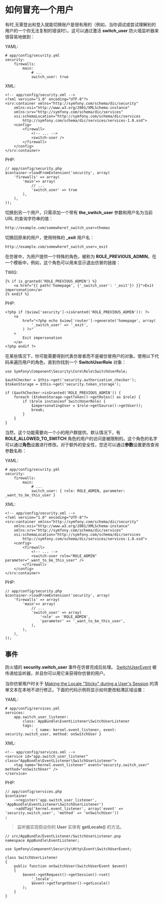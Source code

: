 # 如何冒充一个用户

有时,无需登出和登入就能切换账户是很有用的（例如，当你调试或尝试理解别的用户的一个你无法复制的错误时）。这可以通过激活 **switch_user** 防火墙监听器来很容易地做到：

YAML:

```
# app/config/security.yml
security:
    firewalls:
        main:
            # ...
            switch_user: true
```

XML:

```
<!-- app/config/security.xml -->
<?xml version="1.0" encoding="UTF-8"?>
<srv:container xmlns="http://symfony.com/schema/dic/security"
    xmlns:xsi="http://www.w3.org/2001/XMLSchema-instance"
    xmlns:srv="http://symfony.com/schema/dic/services"
    xsi:schemaLocation="http://symfony.com/schema/dic/services
        http://symfony.com/schema/dic/services/services-1.0.xsd">
    <config>
        <firewall>
            <!-- ... -->
            <switch-user />
        </firewall>
    </config>
</srv:container>
```

PHP:

```
// app/config/security.php
$container->loadFromExtension('security', array(
    'firewalls' => array(
        'main'=> array(
            // ...
            'switch_user' => true
        ),
    ),
));
```

切换到另一个用户，只需添加一个带有 **the_switch_user** 参数和用户名为当前 URL 的查询字符串的值：

```
http://example.com/somewhere?_switch_user=thomas
```

切换回原来的用户，使用特殊的 **_exit** 用户名：

```
http://example.com/somewhere?_switch_user=_exit
```

在仿冒中，为用户提供一个特殊的角色，被称为 **ROLE_PREVIOUS_ADMIN**。在一个模板中，例如，这个角色可以用来显示退出仿冒的链接：

TWIG:

```
{% if is_granted('ROLE_PREVIOUS_ADMIN') %}
    <a href="{{ path('homepage', {'_switch_user': '_exit'}) }}">Exit impersonation</a>
{% endif %}
```

PHP:

```
<?php if ($view['security']->isGranted('ROLE_PREVIOUS_ADMIN')): ?>
    <a
        href="<?php echo $view['router']->generate('homepage', array(
            '_switch_user' => '_exit',
        ) ?>"
    >
        Exit impersonation
    </a>
<?php endif ?>
```

在某些情况下，你可能需要得到代表仿冒者而不是被仿冒用户的对象。使用以下代码来遍历用户的角色，直到你找到一个 **SwitchUserRole** 对象：

```
use Symfony\Component\Security\Core\Role\SwitchUserRole;

$authChecker = $this->get('security.authorization_checker');
$tokenStorage = $this->get('security.token_storage');

if ($authChecker->isGranted('ROLE_PREVIOUS_ADMIN')) {
    foreach ($tokenStorage->getToken()->getRoles() as $role) {
        if ($role instanceof SwitchUserRole) {
            $impersonatingUser = $role->getSource()->getUser();
            break;
        }
    }
}
```

当然，这个功能需要向一个小的用户群提供。默认情况下，有 **ROLE_ALLOWED_TO_SWITCH** 角色的用户的访问是被限制的。这个角色的名字可以通过**角色**设置进行修改。对于额外的安全性，您还可以通过**参数**设置更改查询参数名称：

YAML:

```
# app/config/security.yml
security:
    firewalls:
        main:
            # ...
            switch_user: { role: ROLE_ADMIN, parameter: _want_to_be_this_user }
```

XML:

```
<!-- app/config/security.xml -->
<?xml version="1.0" encoding="UTF-8"?>
<srv:container xmlns="http://symfony.com/schema/dic/security"
    xmlns:xsi="http://www.w3.org/2001/XMLSchema-instance"
    xmlns:srv="http://symfony.com/schema/dic/services"
    xsi:schemaLocation="http://symfony.com/schema/dic/services
        http://symfony.com/schema/dic/services/services-1.0.xsd">
    <config>
        <firewall>
            <!-- ... -->
            <switch-user role="ROLE_ADMIN" parameter="_want_to_be_this_user" />
        </firewall>
    </config>
</srv:container>
```

PHP:

```
// app/config/security.php
$container->loadFromExtension('security', array(
    'firewalls' => array(
        'main'=> array(
            // ...
            'switch_user' => array(
                'role' => 'ROLE_ADMIN',
                'parameter' => '_want_to_be_this_user',
            ),
        ),
    ),
));
```

## 事件

防火墙的 **security.switch_user** 事件在仿冒完成后处理。 [SwitchUserEvent](http://api.symfony.com/2.7/Symfony/Component/Security/Http/Event/SwitchUserEvent.html) 被传递给监听器，并且你可以用它来获得你仿冒的用户。

当你仿冒用户时关于 [Making the Locale "Sticky" during a User's Session](http://symfony.com/doc/current/cookbook/session/locale_sticky_session.html) 的清单文本在本地不进行修正。下面的代码示例将显示如何更改粘滞区域设置：

YAML:

```
# app/config/services.yml
services:
    app.switch_user_listener:
        class: AppBundle\EventListener\SwitchUserListener
        tags:
            - { name: kernel.event_listener, event: security.switch_user, method: onSwitchUser }
```

XML:

```
<!-- app/config/services.xml -->
<service id="app.switch_user_listener" class="AppBundle\EventListener\SwitchUserListener">
    <tag name="kernel.event_listener" event="security.switch_user" method="onSwitchUser" />
</service>
```

PHP:

```
// app/config/services.php
$container
    ->register('app.switch_user_listener', 'AppBundle\EventListener\SwitchUserListener')
    ->addTag('kernel.event_listener', array('event' => 'security.switch_user', 'method' => 'onSwitchUser'))
;
```

> 监听器实现假设你的 **User** 实体有 **getLocale()** 的方法。

```
// src/AppBundle/EventListener/SwitchUserListener.pnp
namespace AppBundle\EventListener;

use Symfony\Component\Security\Http\Event\SwitchUserEvent;

class SwitchUserListener
{
    public function onSwitchUser(SwitchUserEvent $event)
    {
        $event->getRequest()->getSession()->set(
            '_locale',
            $event->getTargetUser()->getLocale()
        );
    }
}
```
